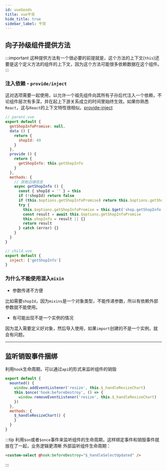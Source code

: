 ```yaml
---
id: vueGoods
title: vue干货
hide_title: true
sidebar_label: 干货
---
```


## 向子孙级组件提供方法

:::important
这种提供方法有一个很必要的前提就是，这个方法的上下文(`this`)还要是这个定义方法的组件的上下文，因为这个方法可能很多依赖数据在这个组件。
:::

### 注入依赖 - `provide/inject`

这对选项需要一起使用，以允许一个祖先组件向其所有子孙后代注入一个依赖，不论组件层次有多深，并在起上下游关系成立的时间里始终生效。如果你熟悉`React`，这与`React`的上下文特性很相似。[provide-inject](https://cn.vuejs.org/v2/api/#provide-inject)

```javascript
// parent.vue
export default {
  getShopInfoPromise: null,
  data () {
    return {
      shopId: 49
    }
  },
  provide () {
    return {
      getShopInfo: this.getShopInfo
    }
  },
  methods: {
    // 获取店铺信息
    async getShopInfo () {
      const { shopId = '' } = this
      if (!shopId) return false
      if (this.$options.getShopInfoPromise) return this.$options.getShopInfoPromise
      try {
        this.$options.getShopInfoPromise = this.$get('shop.getShopInfo', { shopId })
        const result = await this.$options.getShopInfoPromise
        this.shopInfo = result || {}
        return result
      } catch (error) {}
    }
  }
}
```

```javascript
// child.vue
export default {
  inject: ['getShopInfo']
}
```

### 为什么不能使用混入`mixin`

- 参数传递不方便

比如需要`shopId`，因为`mixins`是一个对象类型，不能传递参数，所以有依赖外部参数就不能使用。

- 有可能出现不是一个实例的情况

因为混入需要定义好对象，然后导入使用，如果`import`创建的不是一个实例，就会有问题。

***

## 监听销毁事件捆绑

利用`hook`生命周期，可以通过`api`的形式来监听组件的销毁

```javascript
export default {
  mounted() {
    window.addEventListener('resize', this.$_handleResizeChart)
    this.$once('hook:beforeDestroy', () => {
      window.removeEventListener('resize', this.$_handleResizeChart)
    })
  },
  methods: {
    $_handleResizeChart() {
    }
  }
}
```

:::tip
利用`$on`或者`$once`事件来监听组件的生命周期，这样绑定事件和销毁事件就放在了一起，业务逻辑更清晰
外部监听组件生命周期：

```html
<custom-select @hook:beforeDestroy="$_handleSelectUpdated" />
```

:::
